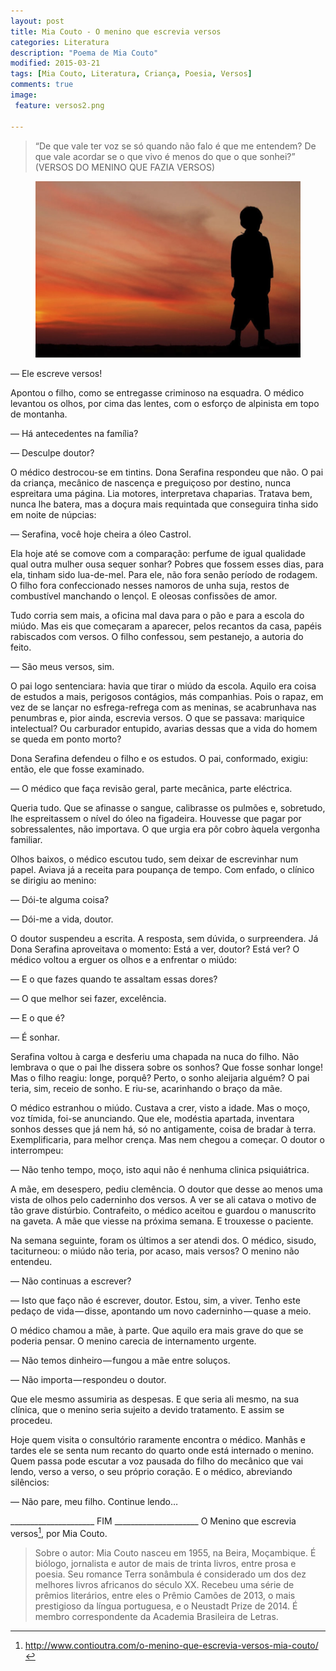 ```yaml
---
layout: post
title: Mia Couto - O menino que escrevia versos
categories: Literatura
description: "Poema de Mia Couto"
modified: 2015-03-21
tags: [Mia Couto, Literatura, Criança, Poesia, Versos]
comments: true
image:
 feature: versos2.png

---
```


>“De que vale ter voz
se só quando não falo é que me entendem?
De que vale acordar
se o que vivo é menos do que o que sonhei?”
(VERSOS DO MENINO QUE FAZIA VERSOS)

<figure class="third">
  <a href="/images/menino_escrevia_versos.jpg"><img src="/images/menino_escrevia_versos.jpg" alt=""></a>
  <figcaption></figcaption>
</figure>



— Ele escreve versos!

Apontou o filho, como se entregasse criminoso na esquadra. O médico levantou os olhos, por cima das lentes, com o esforço de alpinista em topo de montanha.

— Há antecedentes na família?

— Desculpe doutor?

O médico destrocou-se em tintins. Dona Serafina respondeu que não. O pai da criança, mecânico de nascença e preguiçoso por destino, nunca espreitara uma página. Lia motores, interpretava chaparias. Tratava bem, nunca lhe batera, mas a doçura mais requintada que conseguira tinha sido em noite de núpcias:

— Serafina, você hoje cheira a óleo Castrol.

Ela hoje até se comove com a comparação: perfume de igual qualidade qual outra mulher ousa sequer sonhar? Pobres que fossem esses dias, para ela, tinham sido lua-de-mel. Para ele, não fora senão período de rodagem. O filho fora confeccionado nesses namoros de unha suja, restos de combustível manchando o lençol. E oleosas confissões de amor.

Tudo corria sem mais, a oficina mal dava para o pão e para a escola do miúdo. Mas eis que começaram a aparecer, pelos recantos da casa, papéis rabiscados com versos. O filho confessou, sem pestanejo, a autoria do feito.

— São meus versos, sim.

O pai logo sentenciara: havia que tirar o miúdo da escola. Aquilo era coisa de estudos a mais, perigosos contágios, más companhias. Pois o rapaz, em vez de se lançar no esfrega-refrega com as meninas, se acabrunhava nas penumbras e, pior ainda, escrevia versos. O que se passava: mariquice intelectual? Ou carburador entupido, avarias dessas que a vida do homem se queda em ponto morto?

Dona Serafina defendeu o filho e os estudos. O pai, conformado, exigiu: então, ele que fosse examinado.

— O médico que faça revisão geral, parte mecânica, parte eléctrica.

Queria tudo. Que se afinasse o sangue, calibrasse os pulmões e, sobretudo, lhe espreitassem o nível do óleo na figadeira. Houvesse que pagar por sobressalentes, não importava. O que urgia era pôr cobro àquela vergonha familiar.

Olhos baixos, o médico escutou tudo, sem deixar de escrevinhar num papel. Aviava já a receita para poupança de tempo. Com enfado, o clínico se dirigiu ao menino:

— Dói-te alguma coisa?

— Dói-me a vida, doutor.

O doutor suspendeu a escrita. A resposta, sem dúvida, o surpreendera. Já Dona Serafina aproveitava o momento: Está a ver, doutor? Está ver? O médico voltou a erguer os olhos e a enfrentar o miúdo:

— E o que fazes quando te assaltam essas dores?

— O que melhor sei fazer, excelência.

— E o que é?

— É sonhar.

Serafina voltou à carga e desferiu uma chapada na nuca do filho. Não lembrava o que o pai lhe dissera sobre os sonhos? Que fosse sonhar longe! Mas o filho reagiu: longe, porquê? Perto, o sonho aleijaria alguém? O pai teria, sim, receio de sonho. E riu-se, acarinhando o braço da mãe.

O médico estranhou o miúdo. Custava a crer, visto a idade. Mas o moço, voz tímida, foi-se anunciando. Que ele, modéstia apartada, inventara sonhos desses que já nem há, só no antigamente, coisa de bradar à terra. Exemplificaria, para melhor crença. Mas nem chegou a começar. O doutor o interrompeu:

— Não tenho tempo, moço, isto aqui não é nenhuma clinica psiquiátrica.

A mãe, em desespero, pediu clemência. O doutor que desse ao menos uma vista de olhos pelo caderninho dos versos. A ver se ali catava o motivo de tão grave distúrbio. Contrafeito, o médico aceitou e guardou o manuscrito na gaveta. A mãe que viesse na próxima semana. E trouxesse o paciente.

Na semana seguinte, foram os últimos a ser atendi dos. O médico, sisudo, taciturneou: o miúdo não teria, por acaso, mais versos? O menino não entendeu.

— Não continuas a escrever?

— Isto que faço não é escrever, doutor. Estou, sim, a viver. Tenho este pedaço de vida — disse, apontando um novo caderninho — quase a meio.

O médico chamou a mãe, à parte. Que aquilo era mais grave do que se poderia pensar. O menino carecia de internamento urgente.

— Não temos dinheiro — fungou a mãe entre soluços.

— Não importa — respondeu o doutor.

Que ele mesmo assumiria as despesas. E que seria ali mesmo, na sua clínica, que o menino seria sujeito a devido tratamento. E assim se procedeu.

Hoje quem visita o consultório raramente encontra o médico. Manhãs e tardes ele se senta num recanto do quarto onde está internado o menino. Quem passa pode escutar a voz pausada do filho do mecânico que vai lendo, verso a verso, o seu próprio coração. E o médico, abreviando silêncios:

— Não pare, meu filho. Continue lendo…


_____________________ FIM _____________________ O Menino que escrevia versos[^1], por Mia Couto. <br/>

>Sobre o autor: Mia Couto nasceu em 1955, na Beira, Moçambique. É biólogo, jornalista e autor de mais de trinta livros, entre prosa e poesia. Seu romance Terra sonâmbula é considerado um dos dez melhores livros africanos do século XX. Recebeu uma série de prêmios literários, entre eles o Prêmio Camões de 2013, o mais prestigioso da língua portuguesa, e o Neustadt Prize de 2014. É membro correspondente da Academia Brasileira de Letras. 


[^1]: <http://www.contioutra.com/o-menino-que-escrevia-versos-mia-couto/>

